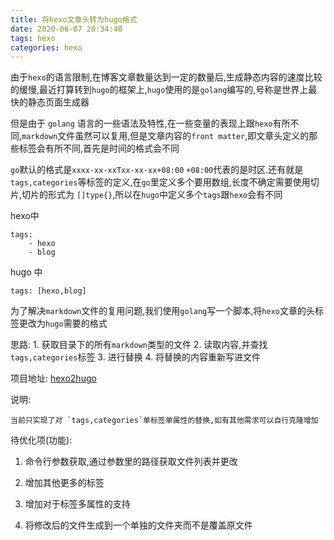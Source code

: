 ```yaml
---
title: 将hexo文章头转为hugo格式
date: 2020-06-07 20:34:48
tags: hexo
categories: hexo
---
```

由于`hexo`的语言限制,在博客文章数量达到一定的数量后,生成静态内容的速度比较的缓慢,最近打算转到`hugo`的框架上,`hugo`使用的是`golang`编写的,号称是世界上最快的静态页面生成器

但是由于 `golang` 语言的一些语法及特性,在一些变量的表现上跟`hexo`有所不同,`markdown`文件虽然可以复用,但是文章内容的`front matter`,即文章头定义的那些标签会有所不同,首先是时间的格式会不同

`go`默认的格式是`xxxx-xx-xxTxx-xx-xx+08:00` `+08:00`代表的是时区.还有就是`tags,categories`等标签的定义,在`go`里定义多个要用数组,长度不确定需要使用切片,切片的形式为 `[]type{}`,所以在`hugo`中定义多个`tags`跟`hexo`会有不同

hexo中

    tags: 
        - hexo
        - blog

hugo 中

    tags: [hexo,blog]

<!--more-->

为了解决`markdown`文件的复用问题,我们使用`golang`写一个脚本,将`hexo`文章的头标签更改为`hugo`需要的格式

思路:
    1. 获取目录下的所有`markdown`类型的文件
    2. 读取内容,并查找`tags,categories`标签
    3. 进行替换
    4. 将替换的内容重新写进文件


项目地址: [hexo2hugo](https://github.com/ayuayue/hexo2hugo)


说明:

    当前只实现了对 `tags,categories`单标签单属性的替换,如有其他需求可以自行克隆增加

待优化项(功能):

1. 命令行参数获取,通过参数里的路径获取文件列表并更改

2. 增加其他更多的标签

3. 增加对于标签多属性的支持

4. 将修改后的文件生成到一个单独的文件夹而不是覆盖原文件

  

